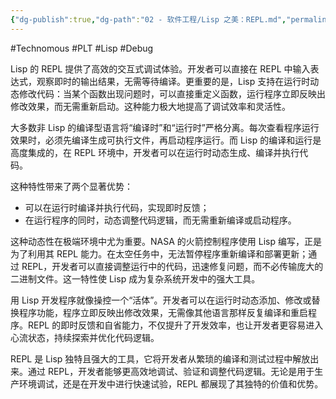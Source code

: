```yaml
---
{"dg-publish":true,"dg-path":"02 - 软件工程/Lisp 之美：REPL.md","permalink":"/02 - 软件工程/Lisp 之美：REPL/","created":"2023-03-14T16:59:32.000+08:00","updated":"2025-06-19T20:48:19.000+08:00"}
---
```


#Technomous #PLT #Lisp #Debug

Lisp 的 REPL 提供了高效的交互式调试体验。开发者可以直接在 REPL 中输入表达式，观察即时的输出结果，无需等待编译。更重要的是，Lisp 支持在运行时动态修改代码：当某个函数出现问题时，可以直接重定义函数，运行程序立即反映出修改效果，而无需重新启动。这种能力极大地提高了调试效率和灵活性。

大多数非 Lisp 的编译型语言将“编译时”和“运行时”严格分离。每次查看程序运行效果时，必须先编译生成可执行文件，再启动程序运行。而 Lisp 的编译和运行是高度集成的，在 REPL 环境中，开发者可以在运行时动态生成、编译并执行代码。

这种特性带来了两个显著优势：

- 可以在运行时编译并执行代码，实现即时反馈；
- 在运行程序的同时，动态调整代码逻辑，而无需重新编译或启动程序。

这种动态性在极端环境中尤为重要。NASA 的火箭控制程序使用 Lisp 编写，正是为了利用其 REPL 能力。在太空任务中，无法暂停程序重新编译和部署更新；通过 REPL，开发者可以直接调整运行中的代码，迅速修复问题，而不必传输庞大的二进制文件。这一特性使 Lisp 成为复杂系统开发中的强大工具。

用 Lisp 开发程序就像操控一个“活体”。开发者可以在运行时动态添加、修改或替换程序功能，程序立即反映出修改效果，无需像其他语言那样反复编译和重启程序。REPL 的即时反馈和自省能力，不仅提升了开发效率，也让开发者更容易进入心流状态，持续探索并优化代码逻辑。

REPL 是 Lisp 独特且强大的工具，它将开发者从繁琐的编译和测试过程中解放出来。通过 REPL，开发者能够更高效地调试、验证和调整代码逻辑。无论是用于生产环境调试，还是在开发中进行快速试验，REPL 都展现了其独特的价值和优势。


